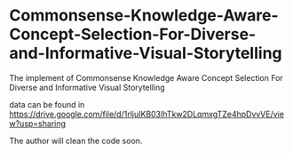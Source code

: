 # Commonsense-Knowledge-Aware-Concept-Selection-For-Diverse-and-Informative-Visual-Storytelling
The implement of Commonsense Knowledge Aware Concept Selection For Diverse and Informative Visual Storytelling

data can be found in https://drive.google.com/file/d/1rljuIKB03IhTkw2DLqmxgTZe4hpDvvVE/view?usp=sharing

The author will clean the code soon.
